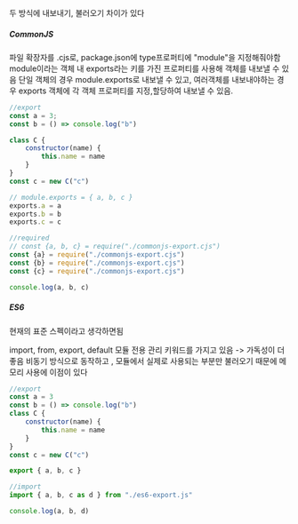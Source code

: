두 방식에 내보내기, 불러오기 차이가 있다

##### CommonJS
파일 확장자를 .cjs로, package.json에 type프로퍼티에 "module"을 지정해줘야함
module이라는 객체 내 exports라는 키를 가진 프로퍼티를 사용해 객체를 내보낼 수 있음
단일 객체의 경우 module.exports로 내보낼 수 있고, 여러객체를 내보내야하는 경우 exports 객체에 각 객체 프로퍼티를 지정,할당하여 내보낼 수 있음.
```js
//export
const a = 3;
const b = () => console.log("b")

class C {
    constructor(name) {
        this.name = name
    }
}
const c = new C("c")

// module.exports = { a, b, c }
exports.a = a
exports.b = b
exports.c = c

//required
// const {a, b, c} = require("./commonjs-export.cjs")
const {a} = require("./commonjs-export.cjs")
const {b} = require("./commonjs-export.cjs")
const {c} = require("./commonjs-export.cjs")

console.log(a, b, c)
```


##### ES6
현재의 표준 스펙이라고 생각하면됨

import, from, export, default 모듈 전용 관리 키워드를 가지고 있음 -> 가독성이 더 좋음
비동기 방식으로 동작하고 , 모듈에서 실제로 사용되는 부분만 불러오기 때문에 메모리 사용에 이점이 있다

``` js
//export
const a = 3
const b = () => console.log("b")
class C {
    constructor(name) {
        this.name = name
    }
}
const c = new C("c")

export { a, b, c }

//import
import { a, b, c as d } from "./es6-export.js"

console.log(a, b, d)

```